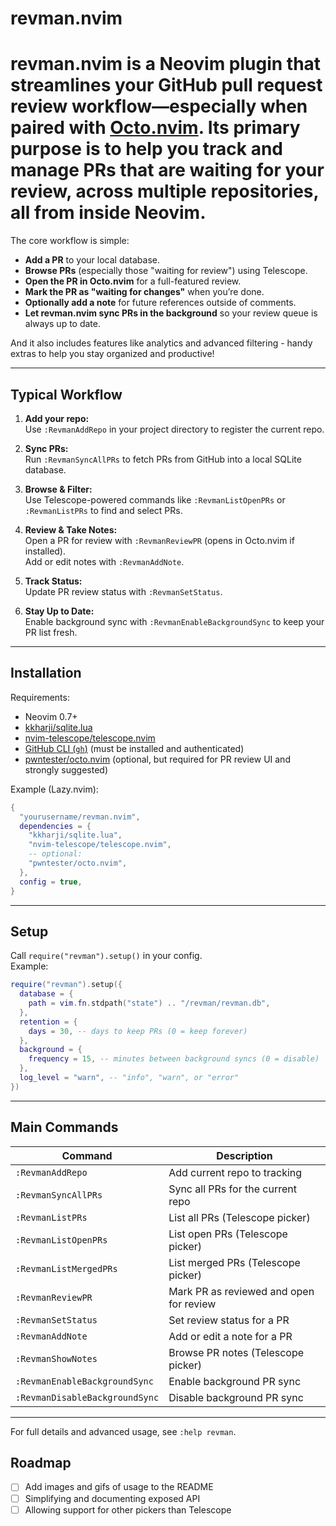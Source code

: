 # revman.nvim

# **revman.nvim** is a Neovim plugin that streamlines your GitHub pull request review workflow—especially when paired with [Octo.nvim](https://github.com/pwntester/octo.nvim). Its primary purpose is to help you track and manage PRs that are waiting for your review, across multiple repositories, all from inside Neovim.

The core workflow is simple:
- **Add a PR** to your local database.
- **Browse PRs** (especially those "waiting for review") using Telescope.
- **Open the PR in Octo.nvim** for a full-featured review.
- **Mark the PR as "waiting for changes"** when you’re done.
- **Optionally add a note** for future references outside of comments.
- **Let revman.nvim sync PRs in the background** so your review queue is always up to date.

And it also includes features like analytics and advanced filtering - handy extras to help you stay organized and productive!

---

## Typical Workflow

1. **Add your repo:**  
   Use `:RevmanAddRepo` in your project directory to register the current repo.

2. **Sync PRs:**  
   Run `:RevmanSyncAllPRs` to fetch PRs from GitHub into a local SQLite database.

3. **Browse & Filter:**  
   Use Telescope-powered commands like `:RevmanListOpenPRs` or `:RevmanListPRs` to find and select PRs.

4. **Review & Take Notes:**  
   Open a PR for review with `:RevmanReviewPR` (opens in Octo.nvim if installed).  
   Add or edit notes with `:RevmanAddNote`.

5. **Track Status:**  
   Update PR review status with `:RevmanSetStatus`.

6. **Stay Up to Date:**  
   Enable background sync with `:RevmanEnableBackgroundSync` to keep your PR list fresh.

---

## Installation

Requirements:
- Neovim 0.7+
- [kkharji/sqlite.lua](https://github.com/kkharji/sqlite.lua)
- [nvim-telescope/telescope.nvim](https://github.com/nvim-telescope/telescope.nvim)
- [GitHub CLI (`gh`)](https://cli.github.com/) (must be installed and authenticated)
- [pwntester/octo.nvim](https://github.com/pwntester/octo.nvim) (optional, but required for PR review UI and strongly suggested)

Example (Lazy.nvim):

```lua
{
  "yourusername/revman.nvim",
  dependencies = {
    "kkharji/sqlite.lua",
    "nvim-telescope/telescope.nvim",
    -- optional:
    "pwntester/octo.nvim",
  },
  config = true,
}
```

---

## Setup

Call `require("revman").setup()` in your config.  
Example:

```lua
require("revman").setup({
  database = {
    path = vim.fn.stdpath("state") .. "/revman/revman.db",
  },
  retention = {
    days = 30, -- days to keep PRs (0 = keep forever)
  },
  background = {
    frequency = 15, -- minutes between background syncs (0 = disable)
  },
  log_level = "warn", -- "info", "warn", or "error"
})
```

---

## Main Commands

| Command                        | Description                                |
|--------------------------------|--------------------------------------------|
| `:RevmanAddRepo`               | Add current repo to tracking               |
| `:RevmanSyncAllPRs`            | Sync all PRs for the current repo          |
| `:RevmanListPRs`               | List all PRs (Telescope picker)            |
| `:RevmanListOpenPRs`           | List open PRs (Telescope picker)           |
| `:RevmanListMergedPRs`         | List merged PRs (Telescope picker)         |
| `:RevmanReviewPR`              | Mark PR as reviewed and open for review    |
| `:RevmanSetStatus`             | Set review status for a PR                 |
| `:RevmanAddNote`               | Add or edit a note for a PR                |
| `:RevmanShowNotes`             | Browse PR notes (Telescope picker)         |
| `:RevmanEnableBackgroundSync`  | Enable background PR sync                  |
| `:RevmanDisableBackgroundSync` | Disable background PR sync                 |

---

For full details and advanced usage, see `:help revman`.

## Roadmap

- [ ] Add images and gifs of usage to the README
- [ ] Simplifying and documenting exposed API
- [ ] Allowing support for other pickers than Telescope
